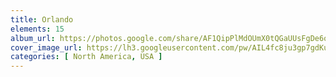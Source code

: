 ```yaml
---
title: Orlando
elements: 15
album_url: https://photos.google.com/share/AF1QipPlMdOUmX0tQGaUUsFgDe6o9WWUQhSkqudmg5hsSLpv_XKHJa_xViEk_rt-1DpA6g?key=eENncjZFd0kxSWdvQkppNUZKc1JUV1BmRGpxTXNR
cover_image_url: https://lh3.googleusercontent.com/pw/AIL4fc8ju3gp7gdKubataFTXFszODeSNWyYbmi7i6-k9uZd3Qq2Uc0oUfQBUcbUM69iID8HQRUSJyKkP9LSJOSD7AXpu9JK4zCyBiCv4bC8uUIjqTMHVdYCTTlK19jod3UZDTAb3BqI_nAqeYr7RPGs8CPk5jlDs_XkQkqxjRD-LRdINv3SUUMTsVmF0jpCOmSMElYtuYCldA4jdF_l-Gt3cvFotB1GKtcwolLwK8Vp16ECmOj4z6BHrzM9UIetLtBggOdTVEraJV1zxCRQnqDiisl8lIHkDbRvSRIEvEKsbDYNqDgkS6Bwu9FtVPlSENBUaaonMUB203fAL-j4Buk4Wo0ldyJtMwrLEozzFkFrCOvT2TlODRuKcZxchJr9LvauZKphyAc_tC-5onHUNLlm1buPsQoa61KmIeeetOPstYo655HJKR2Q5fJ5stydZpe3VTk7lS-odmK6IsyCU05uBZnpNgyu8nWoY2cQPzPp7ufd0vt5Tso_KoyiWtrVo9jL2mzNh9rPXzjNULqYL-C6hwyliBhR8KFysTbcADS3JRj2liTcyjRS1Zi8WJpQeEuI3nobYCPq8C45I2AcwKOj6pq1y2CvvswuTlsSeSPvIITWVdh7hL9NvkQP75qm9PDe-T57rzwxpferpJuwsDaZBgc13gFxHckWb-mF0wXxAAUZPkKNcCc9OJJJNZNL4nneMM3IW8SCa7JLC743N1NfpdVPI6yIRVrS-mqQjxoQXDdvnbWMF1hkzkDVSTeovzYW0IVhQXy14nXiGbA8-qkvZPFuFAOdzxbj6dj4Kti5SnS0WE2YJz8cHu9MUx4xATSgpuAzH8vnrn0qatr3w4ZYEsGKSuvpvYbSzZmEQU4FKySw4BynametWWh1nsLFs06KH-YHtvOiGXy2vgjGZ0IvSoAkHKDFY4XO9tEVvObukZOqThEIcFkVXgErrnR-QAWBt5hQ5aj3-ZgTCLFPvLoCzRAP12Fy_P-sj6cPAW66hedeksUCwx0sBVI1qAltuP2tfYXhL=s239-p-k-no?authuser=0
categories: [ North America, USA ]
---
```

